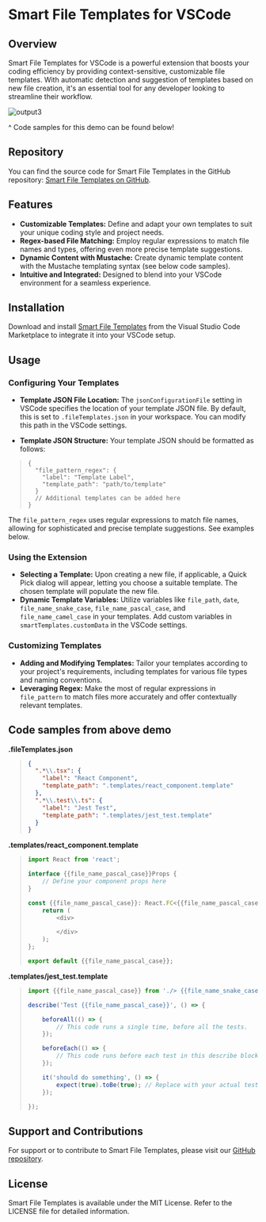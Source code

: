# Smart File Templates for VSCode

## Overview

Smart File Templates for VSCode is a powerful extension that boosts your coding efficiency by providing context-sensitive, customizable file templates. With automatic detection and suggestion of templates based on new file creation, it's an essential tool for any developer looking to streamline their workflow.

![output3](https://github.com/tnesbitt210/smart-file-templates/assets/10647853/cc088a72-fd88-486c-b088-a146967790f2)

^ Code samples for this demo can be found below!

## Repository

You can find the source code for Smart File Templates in the GitHub repository: [Smart File Templates on GitHub](https://github.com/tnesbitt210/smart-file-templates).

## Features

- **Customizable Templates:** Define and adapt your own templates to suit your unique coding style and project needs.
- **Regex-based File Matching:** Employ regular expressions to match file names and types, offering even more precise template suggestions.
- **Dynamic Content with Mustache:** Create dynamic template content with the Mustache templating syntax (see below code samples).
- **Intuitive and Integrated:** Designed to blend into your VSCode environment for a seamless experience.

## Installation

Download and install [Smart File Templates](https://marketplace.visualstudio.com/items?itemName=TrevorNesbitt.smart-file-templates) from the Visual Studio Code Marketplace to integrate it into your VSCode setup.

## Usage

### Configuring Your Templates

- **Template JSON File Location:** The `jsonConfigurationFile` setting in VSCode specifies the location of your template JSON file. By default, this is set to `.fileTemplates.json` in your workspace. You can modify this path in the VSCode settings.

- **Template JSON Structure:** Your template JSON should be formatted as follows:

> ```
> {
>   "file_pattern_regex": {
>     "label": "Template Label",
>     "template_path": "path/to/template"
>   }
>   // Additional templates can be added here
> }
> ```

The `file_pattern_regex` uses regular expressions to match file names, allowing for sophisticated and precise template suggestions. See examples below.

### Using the Extension

- **Selecting a Template:** Upon creating a new file, if applicable, a Quick Pick dialog will appear, letting you choose a suitable template. The chosen template will populate the new file.
- **Dynamic Template Variables:** Utilize variables like `file_path`, `date`, `file_name_snake_case`, `file_name_pascal_case`, and `file_name_camel_case` in your templates. Add custom variables in `smartTemplates.customData` in the VSCode settings.

### Customizing Templates

- **Adding and Modifying Templates:** Tailor your templates according to your project's requirements, including templates for various file types and naming conventions.
- **Leveraging Regex:** Make the most of regular expressions in `file_pattern` to match files more accurately and offer contextually relevant templates.

## Code samples from above demo

**.fileTemplates.json**

> ```json
> {
>   ".*\\.tsx": {
>     "label": "React Component",
>     "template_path": ".templates/react_component.template"
>   },
>   ".*\\.test\\.ts": {
>     "label": "Jest Test",
>     "template_path": ".templates/jest_test.template"
>   }
> }
> ```

**.templates/react_component.template**

> ```js
> import React from 'react';
>
> interface {{file_name_pascal_case}}Props {
>     // Define your component props here
> }
>
> const {{file_name_pascal_case}}: React.FC<{{file_name_pascal_case}}Props> = (props) => {
>     return (
>         <div>
>
>         </div>
>     );
> };
>
> export default {{file_name_pascal_case}};
> ```

**.templates/jest_test.template**

> ```js
> import {{file_name_pascal_case}} from './> {{file_name_snake_case}}';
>
> describe('Test {{file_name_pascal_case}}', () => {
>
>     beforeAll(() => {
>         // This code runs a single time, before all the tests.
>     });
>
>     beforeEach(() => {
>         // This code runs before each test in this describe block
>     });
>
>     it('should do something', () => {
>         expect(true).toBe(true); // Replace with your actual test
>     });
>
> });
> ```

## Support and Contributions

For support or to contribute to Smart File Templates, please visit our [GitHub repository](https://github.com/tnesbitt210/smart-file-templates).

## License

Smart File Templates is available under the MIT License. Refer to the LICENSE file for detailed information.
